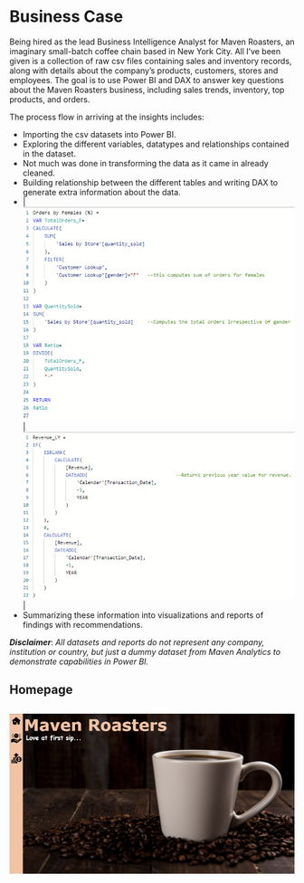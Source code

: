 # Business Case
Being hired as the lead Business Intelligence Analyst for Maven Roasters, an imaginary small-batch coffee chain based in New York City.
All I’ve been given is a collection of raw csv files containing sales and inventory records, along with details about the company’s products, customers, stores and employees. The goal is to use Power BI and DAX to answer key questions about the Maven Roasters business, including sales trends, inventory, top products, and orders.

The process flow in arriving at the insights includes:
- Importing the csv datasets into Power BI.
- Exploring the different variables, datatypes and relationships contained in the dataset.
- Not much was done in transforming the data as it came in already cleaned.
- Building relationship between the different tables and writing DAX to generate extra information about the data.
- |![](DAX_1.png) |  ![](DAX_2.png) |
- Summarizing these information into visualizations and reports of findings with recommendations.

**_Disclaimer_**: _All datasets and reports do not represent any company, institution or country, but just a dummy dataset from Maven Analytics to demonstrate capabilities in Power BI._

## Homepage
![](Homepage.png)
---



